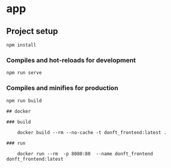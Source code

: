 # app

## Project setup
```
npm install
```

### Compiles and hot-reloads for development
```
npm run serve
```

### Compiles and minifies for production
```
npm run build

## docker

### build

    docker build --rm --no-cache -t donft_frontend:latest .

### run

    docker run --rm  -p 8080:80  --name donft_frontend donft_frontend:latest